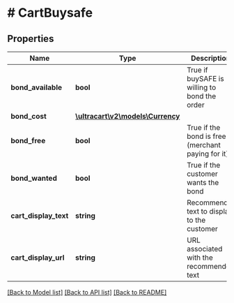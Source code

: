 # # CartBuysafe

## Properties

Name | Type | Description | Notes
------------ | ------------- | ------------- | -------------
**bond_available** | **bool** | True if buySAFE is willing to bond the order | [optional]
**bond_cost** | [**\ultracart\v2\models\Currency**](Currency.md) |  | [optional]
**bond_free** | **bool** | True if the bond is free (merchant paying for it) | [optional]
**bond_wanted** | **bool** | True if the customer wants the bond | [optional]
**cart_display_text** | **string** | Recommend text to display to the customer | [optional]
**cart_display_url** | **string** | URL associated with the recommended text | [optional]

[[Back to Model list]](../../README.md#models) [[Back to API list]](../../README.md#endpoints) [[Back to README]](../../README.md)
